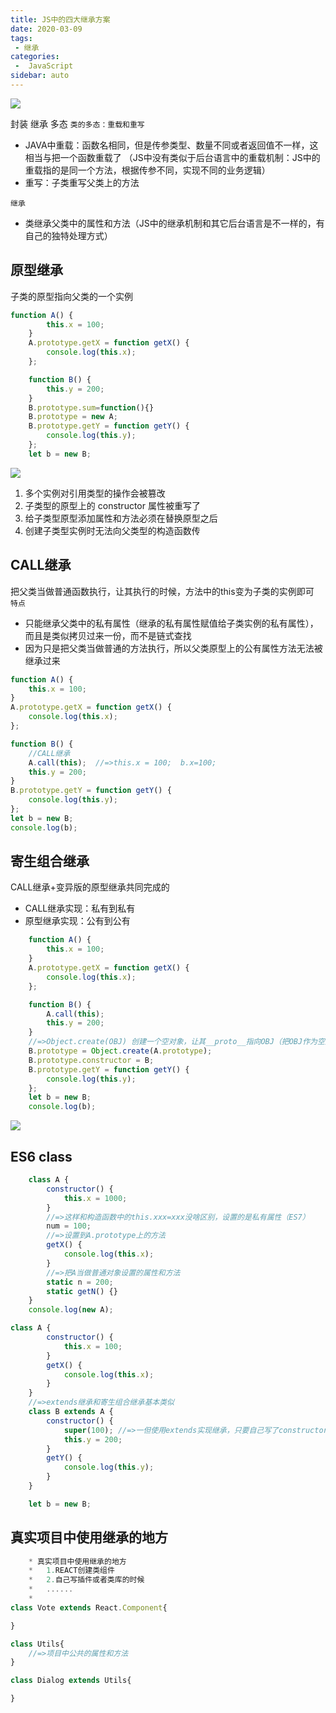 ```yaml
---
title: JS中的四大继承方案
date: 2020-03-09
tags:
 - 继承
categories:
 -  JavaScript
sidebar: auto
---
```


![](https://resource.limeili.co/abstract/abstract%20(29).jpg)
<!-- more -->


封装 继承 多态 
`类的多态：重载和重写`  

 * JAVA中重载：函数名相同，但是传参类型、数量不同或者返回值不一样，这相当与把一个函数重载了 （JS中没有类似于后台语言中的重载机制：JS中的重载指的是同一个方法，根据传参不同，实现不同的业务逻辑）
 * 重写：子类重写父类上的方法

`继承`  
 * 类继承父类中的属性和方法（JS中的继承机制和其它后台语言是不一样的，有自己的独特处理方式）
## 原型继承
子类的原型指向父类的一个实例
```js
function A() {
        this.x = 100;
    }
    A.prototype.getX = function getX() {
        console.log(this.x);
    };

    function B() {
        this.y = 200;
    }
    B.prototype.sum=function(){}
    B.prototype = new A;
    B.prototype.getY = function getY() {
        console.log(this.y);
    };
    let b = new B;
```
![](https://resource.limeili.co/image/202005271131.png)
1. 多个实例对引用类型的操作会被篡改
2. 子类型的原型上的 constructor 属性被重写了
3. 给子类型原型添加属性和方法必须在替换原型之后
4. 创建子类型实例时无法向父类型的构造函数传

## CALL继承
把父类当做普通函数执行，让其执行的时候，方法中的this变为子类的实例即可  
`特点`  
* 只能继承父类中的私有属性（继承的私有属性赋值给子类实例的私有属性），而且是类似拷贝过来一份，而不是链式查找
* 因为只是把父类当做普通的方法执行，所以父类原型上的公有属性方法无法被继承过来
```js
function A() {
    this.x = 100;
}
A.prototype.getX = function getX() {
    console.log(this.x);
};

function B() {
    //CALL继承
    A.call(this);  //=>this.x = 100;  b.x=100;
    this.y = 200;
}
B.prototype.getY = function getY() {
    console.log(this.y);
};
let b = new B;
console.log(b);
```

## 寄生组合继承
CALL继承+变异版的原型继承共同完成的  
* CALL继承实现：私有到私有
* 原型继承实现：公有到公有
```js
    function A() {
        this.x = 100;
    }
    A.prototype.getX = function getX() {
        console.log(this.x);
    };

    function B() {
        A.call(this);
        this.y = 200;
    }
    //=>Object.create(OBJ) 创建一个空对象，让其__proto__指向OBJ（把OBJ作为空对象的原型）
    B.prototype = Object.create(A.prototype);
    B.prototype.constructor = B;
    B.prototype.getY = function getY() {
        console.log(this.y);
    };
    let b = new B;
    console.log(b);
```
![](https://resource.limeili.co/image/202005271144.png)

## ES6 class
```js
    class A {
        constructor() {
            this.x = 1000;
        }
        //=>这样和构造函数中的this.xxx=xxx没啥区别，设置的是私有属性（ES7）
        num = 100;
        //=>设置到A.prototype上的方法
        getX() {
            console.log(this.x);
        }
        //=>把A当做普通对象设置的属性和方法
        static n = 200;
        static getN() {}
    }
    console.log(new A); 
```
```js
class A {
        constructor() {
            this.x = 100;
        }
        getX() {
            console.log(this.x);
        }
    }
    //=>extends继承和寄生组合继承基本类似
    class B extends A {
        constructor() {
            super(100); //=>一但使用extends实现继承，只要自己写了constructor，就必须写super  <=> A.call(this,100)
            this.y = 200;
        }
        getY() {
            console.log(this.y);
        }
    }

    let b = new B; 
```
## 真实项目中使用继承的地方
```js
    * 真实项目中使用继承的地方
    *   1.REACT创建类组件
    *   2.自己写插件或者类库的时候
    *   ......
    *
class Vote extends React.Component{

} 

class Utils{
    //=>项目中公共的属性和方法
}

class Dialog extends Utils{

}
```